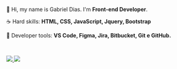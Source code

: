 <p align="left"> 
 🖖 Hi, my name is Gabriel Dias. I'm <strong>Front-end Developer</strong>.
</p>

<p align="left">
 ☕ Hard skills: <strong>HTML, CSS, JavaScript, Jquery, Bootstrap</strong>
</p>

<p align="left">
  💼 Developer tools: <strong>VS Code, Figma, Jira, Bitbucket, Git e GitHub.</strong>
</p>


<br>

<p align="left">
  <a href="https://www.instagram.com/ei.dias/" alt="Instagram">
    <img src="https://img.shields.io/badge/-Instagram-6610F2?style=for-the-badge&logo=Instagram&logoColor=FFFFFF&link=https://www.instagram.com/ei.dias"/>
  </a>
  
  <a href="https://www.linkedin.com/in/gabriel-dias-260857207/" alt="Linkedin">
    <img src="https://img.shields.io/badge/-Linkedin-6610F2?style=for-the-badge&logo=Linkedin&logoColor=FFFFFF&link=https://www.linkedin.com/in/gabriel-dias-260857207/"/>
  </a>
</p>
